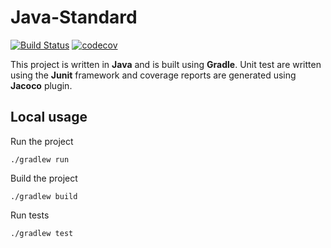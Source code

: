 # Java-Standard
 
[![Build Status](https://travis-ci.org/polimi-projects/java-Standard.svg?branch=master)](https://travis-ci.org/polimi-projects/java-Standard) 
[![codecov](https://codecov.io/gh/polimi-projects/java-Standard/branch/master/graph/badge.svg)](https://codecov.io/gh/polimi-projects/java-Standard)

This project is written in **Java** and is built using **Gradle**. Unit test are written using the **Junit** framework and coverage reports are generated using **Jacoco** plugin.

## Local usage

Run the project
```
./gradlew run
```

Build the project
```
./gradlew build
```

Run tests
```
./gradlew test
```
